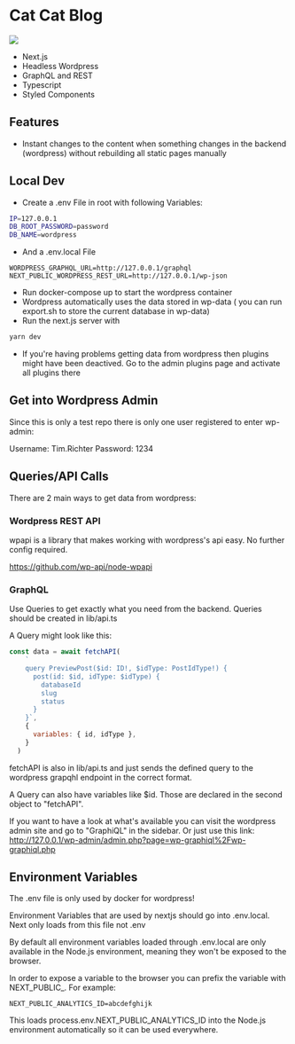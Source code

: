 # Cat Cat Blog
![](https://media.giphy.com/media/CjmvTCZf2U3p09Cn0h/giphy.gif)

- Next.js
- Headless Wordpress
- GraphQL and REST
- Typescript
- Styled Components


## Features

- Instant changes to the content when something changes in the backend (wordpress) without rebuilding
all static pages manually

## Local Dev

- Create a .env File in root with following Variables:
```bash
IP=127.0.0.1
DB_ROOT_PASSWORD=password
DB_NAME=wordpress
```
- And a .env.local File
```.env
WORDPRESS_GRAPHQL_URL=http://127.0.0.1/graphql
NEXT_PUBLIC_WORDPRESS_REST_URL=http://127.0.0.1/wp-json
```
- Run docker-compose up to start the wordpress container
- Wordpress automatically uses the data stored in wp-data ( you can run export.sh to store the current
database in wp-data)
- Run the next.js server with 
```bash
yarn dev
```

- If you're having problems getting data from wordpress then plugins might have been deactived.
Go to the admin plugins page and activate all plugins there

## Get into Wordpress Admin

Since this is only a test repo there is only one user registered to enter wp-admin:

Username: Tim.Richter
Password: 1234

## Queries/API Calls

There are 2 main ways to get data from wordpress:

### Wordpress REST API

wpapi is a library that makes working with wordpress's api easy. No further config required.

https://github.com/wp-api/node-wpapi

### GraphQL

Use Queries to get exactly what you need from the backend.
Queries should be created in lib/api.ts

A Query might look like this:
```javascript
const data = await fetchAPI(
    `
    query PreviewPost($id: ID!, $idType: PostIdType!) {
      post(id: $id, idType: $idType) {
        databaseId
        slug
        status
      }
    }`,
    {
      variables: { id, idType },
    }
  )
```
fetchAPI is also in lib/api.ts and just sends the defined query to the wordpress grapqhl endpoint in the 
correct format.

A Query can also have variables like $id. Those are declared in the second object to "fetchAPI".

If you want to have a look at what's available you can visit the wordpress admin site and go to "GraphiQL" in the sidebar.
Or just use this link: http://127.0.0.1/wp-admin/admin.php?page=wp-graphiql%2Fwp-graphiql.php

## Environment Variables

The .env file is only used by docker for wordpress!

Environment Variables that are used by nextjs should go into .env.local. Next only loads from this file
not .env

By default all environment variables loaded through .env.local are only available in the Node.js environment, 
meaning they won't be exposed to the browser.

In order to expose a variable to the browser you can prefix the variable with NEXT_PUBLIC_. For example:
```.env
NEXT_PUBLIC_ANALYTICS_ID=abcdefghijk
```

This loads process.env.NEXT_PUBLIC_ANALYTICS_ID into the Node.js environment automatically so it can be used
everywhere.
